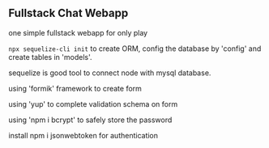 ## Fullstack Chat Webapp

one simple fullstack webapp for only play

`npx sequelize-cli init` to create ORM, config the database by 'config' and create tables in 'models'.

sequelize is good tool to connect node with mysql database.

using 'formik' framework to create form

using 'yup' to complete validation schema on form

using 'npm i bcrypt' to safely store the password

install  npm i jsonwebtoken for authentication







